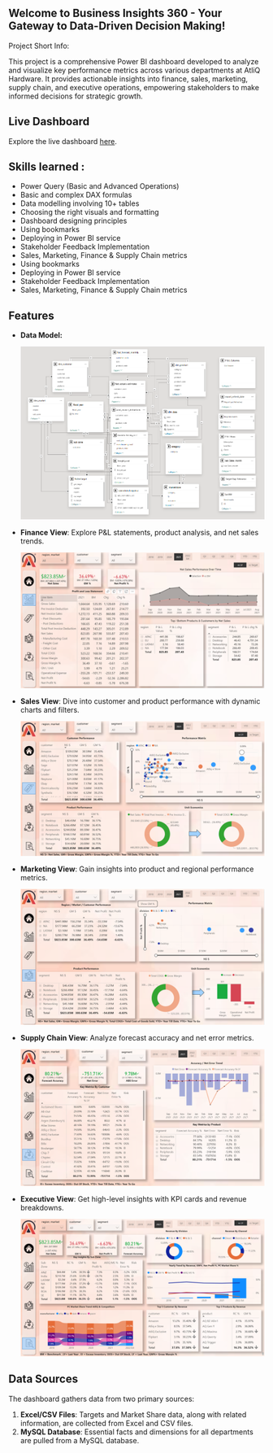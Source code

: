## Welcome to Business Insights 360 - Your Gateway to Data-Driven Decision Making!

Project Short Info: 

This project is a comprehensive Power BI dashboard developed to analyze and visualize key performance metrics across various departments at AtliQ Hardware. It provides actionable insights into finance, sales, marketing, supply chain, and executive operations, empowering stakeholders to make informed decisions for strategic growth.

## Live Dashboard

Explore the live dashboard [here](https://app.powerbi.com/groups/me/reports/eae418ff-5ce0-4dc1-9e32-e407b1917f25/d936ba7fb0e0075ea9ae?experience=power-bi).

##  Skills learned :

- Power Query (Basic and Advanced Operations)
- Basic and complex DAX formulas
- Data modelling involving 10+ tables
- Choosing the right visuals and formatting
- Dashboard designing principles
- Using bookmarks
- Deploying in Power BI service
- Stakeholder Feedback Implementation
- Sales, Marketing, Finance & Supply Chain metrics
- Using bookmarks
- Deploying in Power BI service
- Stakeholder Feedback Implementation
- Sales, Marketing, Finance & Supply Chain metrics

## Features

- **Data Model:**

  ![Busniess_360_data_model](https://github.com/ankurkatiyar167/Business-Insights-360-Dashboard-for-Finance-Sales-Marketing-and-Supply-Chain/blob/main/data%20model.png)


- **Finance View**: Explore P&L statements, product analysis, and net sales trends.

  ![Busniess_360_FinanceView](https://github.com/ankurkatiyar167/Business-Insights-360-Dashboard-for-Finance-Sales-Marketing-and-Supply-Chain/blob/main/Finance%20view.png)


- **Sales View**: Dive into customer and product performance with dynamic charts and filters.

  ![Busniess_360_SaleView](https://github.com/ankurkatiyar167/Business-Insights-360-Dashboard-for-Finance-Sales-Marketing-and-Supply-Chain/blob/main/Sales%20view.png)


- **Marketing View**: Gain insights into product and regional performance metrics.

  ![Busniess_360_MarketingView](https://github.com/ankurkatiyar167/Business-Insights-360-Dashboard-for-Finance-Sales-Marketing-and-Supply-Chain/blob/main/marketing%20view.png)


- **Supply Chain View**: Analyze forecast accuracy and net error metrics.

  ![Busniess_360_SupplychainView](https://github.com/ankurkatiyar167/Business-Insights-360-Dashboard-for-Finance-Sales-Marketing-and-Supply-Chain/blob/main/Supply%20Chain%20view.png)


- **Executive View**: Get high-level insights with KPI cards and revenue breakdowns.

  ![Busniess_360_ExecutiveView](https://github.com/ankurkatiyar167/Business-Insights-360-Dashboard-for-Finance-Sales-Marketing-and-Supply-Chain/blob/main/Executive%20view.png)

## Data Sources

The dashboard gathers data from two primary sources:

1. **Excel/CSV Files**: Targets and Market Share data, along with related information, are collected from Excel and CSV files.
2. **MySQL Database**: Essential facts and dimensions for all departments are pulled from a MySQL database.



   
